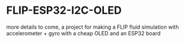 # FLIP-ESP32-I2C-OLED
more details to come, a project for making a FLIP fluid simulation with accelerometer + gyro with a cheap OLED and an ESP32 board
